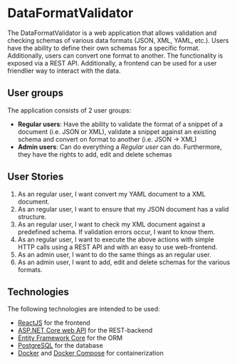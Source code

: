 # DataFormatValidator

The DataFormatValidator is a web application that allows validation and checking schemas of various data formats (JSON, XML, YAML, etc.). Users have the ability to define their own schemas for a specific format. Additionally, users can convert one format to another.
The functionality is exposed via a REST API. Additionally, a frontend can be used for a user friendlier way to interact with the data.

## User groups

The application consists of 2 user groups:

- **Regular users**: Have the ability to validate the format of a snippet of a document (i.e. JSON or XML), validate a snippet against an existing schema and convert on format to another (i.e. JSON -> XML)
- **Admin users**: Can do everything a _Regular user_ can do. Furthermore, they have the rights to add, edit and delete schemas

## User Stories

1. As an regular user, I want convert my YAML document to a XML document.
2. As an regular user, I want to ensure that my JSON document has a valid structure.
3. As an regular user, I want to check my XML document against a predefined schema. If validation errors occur, I want to know them.
4. As an regular user, I want to execute the above actions with simple HTTP calls using a REST API and with an easy to use web-frontend.
5. As an admin user, I want to do the same things as an regular user.
6. As an admin user, I want to add, edit and delete schemas for the various formats.

## Technologies

The following technologies are intended to be used:

- [ReactJS](https://reactjs.org/) for the frontend
- [ASP.NET Core web API](https://docs.microsoft.com/en-us/aspnet/core/?view=aspnetcore-3.1) for the REST-backend
- [Entity Framework Core](https://docs.microsoft.com/en-us/ef/core/) for the ORM
- [PostgreSQL](https://www.postgresql.org/) for the database
- [Docker](https://www.docker.com/) and [Docker Compose](https://docs.docker.com/compose/) for containerization
